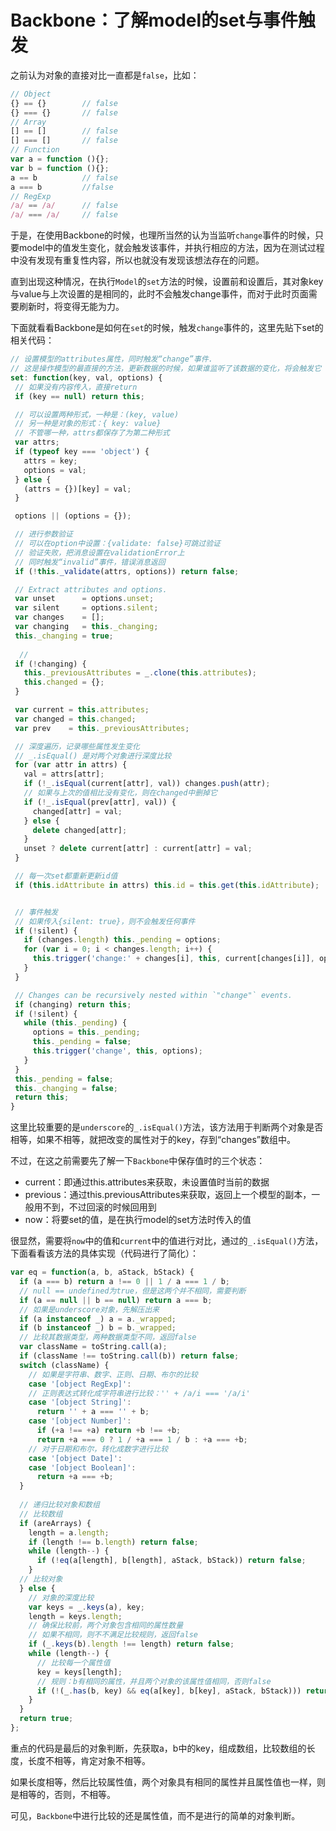 # Backbone：了解model的set与事件触发

之前认为对象的直接对比一直都是`false`，比如：

```javascript
// Object
{} == {}  		// false
{} === {} 		// false
// Array
[] == []	 	// false
[] === [] 		// false
// Function 
var a = function (){};
var b = function (){};
a == b 			// false
a === b 		//false
// RegExp
/a/ == /a/ 		// false
/a/ === /a/ 	// false
```

于是，在使用Backbone的时候，也理所当然的认为当监听`change`事件的时候，只要model中的值发生变化，就会触发该事件，并执行相应的方法，因为在测试过程中没有发现有重复性内容，所以也就没有发现该想法存在的问题。

直到出现这种情况，在执行`Model`的`set`方法的时候，设置前和设置后，其对象key与value与上次设置的是相同的，此时不会触发change事件，而对于此时页面需要刷新时，将变得无能为力。

下面就看看Backbone是如何在`set`的时候，触发`change`事件的，这里先贴下set的相关代码：

```javascript
// 设置模型的attributes属性，同时触发“change”事件. 
// 这是操作模型的最直接的方法，更新数据的时候，如果谁监听了该数据的变化，将会触发它
set: function(key, val, options) {
 // 如果没有内容传入，直接return
 if (key == null) return this;

 // 可以设置两种形式，一种是：(key, value)
 // 另一种是对象的形式：{ key: value}
 // 不管哪一种，attrs都保存了为第二种形式
 var attrs;
 if (typeof key === 'object') {
   attrs = key;
   options = val;
 } else {
   (attrs = {})[key] = val;
 }

 options || (options = {});

 // 进行参数验证
 // 可以在option中设置：{validate: false}可跳过验证
 // 验证失败，把消息设置在validationError上
 // 同时触发“invalid”事件，错误消息返回
 if (!this._validate(attrs, options)) return false;

 // Extract attributes and options.
 var unset      = options.unset;
 var silent     = options.silent;
 var changes    = [];	
 var changing   = this._changing;
 this._changing = true;
	
  // 
 if (!changing) {
   this._previousAttributes = _.clone(this.attributes);
   this.changed = {};
 }

 var current = this.attributes;
 var changed = this.changed;
 var prev    = this._previousAttributes;

 // 深度遍历，记录哪些属性发生变化
 // _.isEqual() 是对两个对象进行深度比较
 for (var attr in attrs) {
   val = attrs[attr];
   if (!_.isEqual(current[attr], val)) changes.push(attr);
   // 如果与上次的值相比没有变化，则在changed中删掉它
   if (!_.isEqual(prev[attr], val)) {
     changed[attr] = val;
   } else {
     delete changed[attr];
   }
   unset ? delete current[attr] : current[attr] = val;
 }

 // 每一次set都重新更新id值
 if (this.idAttribute in attrs) this.id = this.get(this.idAttribute);


 // 事件触发
 // 如果传入{silent: true}，则不会触发任何事件
 if (!silent) {
   if (changes.length) this._pending = options;
   for (var i = 0; i < changes.length; i++) {
     this.trigger('change:' + changes[i], this, current[changes[i]], options);
   }
 }

 // Changes can be recursively nested within `"change"` events.
 if (changing) return this;
 if (!silent) {
   while (this._pending) {
     options = this._pending;
     this._pending = false;
     this.trigger('change', this, options);
   }
 }
 this._pending = false;
 this._changing = false;
 return this;
}
```

这里比较重要的是`underscore`的`_.isEqual()`方法，该方法用于判断两个对象是否相等，如果不相等，就把改变的属性对于的key，存到“changes”数组中。

不过，在这之前需要先了解一下`Backbone`中保存值时的三个状态：

* current：即通过this.attributes来获取，未设置值时当前的数据
* previous：通过this.previousAttributes来获取，返回上一个模型的副本，一般用不到，不过回滚的时候回用到
* now：将要set的值，是在执行model的set方法时传入的值

很显然，需要将`now`中的值和`current`中的值进行对比，通过的`_.isEqual()`方法，下面看看该方法的具体实现（代码进行了简化）：


```javascript
var eq = function(a, b, aStack, bStack) {
  if (a === b) return a !== 0 || 1 / a === 1 / b;
  // null == undefined为true，但是这两个并不相同，需要判断
  if (a == null || b == null) return a === b;
  // 如果是underscore对象，先解压出来
  if (a instanceof _) a = a._wrapped;
  if (b instanceof _) b = b._wrapped;
  // 比较其数据类型，两种数据类型不同，返回false
  var className = toString.call(a);
  if (className !== toString.call(b)) return false;
  switch (className) {
  	// 如果是字符串、数字、正则、日期、布尔的比较
    case '[object RegExp]':
    // 正则表达式转化成字符串进行比较：'' + /a/i === '/a/i'
    case '[object String]':
      return '' + a === '' + b;
    case '[object Number]':
      if (+a !== +a) return +b !== +b;
      return +a === 0 ? 1 / +a === 1 / b : +a === +b;
    // 对于日期和布尔，转化成数字进行比较
    case '[object Date]':
    case '[object Boolean]':
      return +a === +b;
  }
  
  // 递归比较对象和数组
  // 比较数组
  if (areArrays) {
    length = a.length;
    if (length !== b.length) return false;
    while (length--) {
      if (!eq(a[length], b[length], aStack, bStack)) return false;
    }
  // 比较对象
  } else {
    // 对象的深度比较
    var keys = _.keys(a), key;
    length = keys.length;
    // 确保比较前，两个对象包含相同的属性数量
    // 如果不相同，则不不满足比较规则，返回false
    if (_.keys(b).length !== length) return false;
    while (length--) {
      // 比较每一个属性值
      key = keys[length];
      // 规则：b有相同的属性，并且两个对象的该属性值相同，否则false
      if (!(_.has(b, key) && eq(a[key], b[key], aStack, bStack))) return false;
    }
  }
  return true;
};
```	

重点的代码是最后的对象判断，先获取a，b中的key，组成数组，比较数组的长度，长度不相等，肯定对象不相等。

如果长度相等，然后比较属性值，两个对象具有相同的属性并且属性值也一样，则是相等的，否则，不相等。

可见，`Backbone`中进行比较的还是属性值，而不是进行的简单的对象判断。


